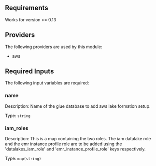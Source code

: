 ## Requirements

Works for version >= 0.13

## Providers

The following providers are used by this module:

- aws

## Required Inputs

The following input variables are required:

### name

Description: Name of the glue database to add aws lake formation setup.

Type: `string`

### iam_roles

Description: This is a map containing the two roles. The iam datalake role and the emr instance profile role are to be added using the 'datalakes_iam_role' and 'emr_instance_profile_role' keys respectively.

Type: `map(string)`

